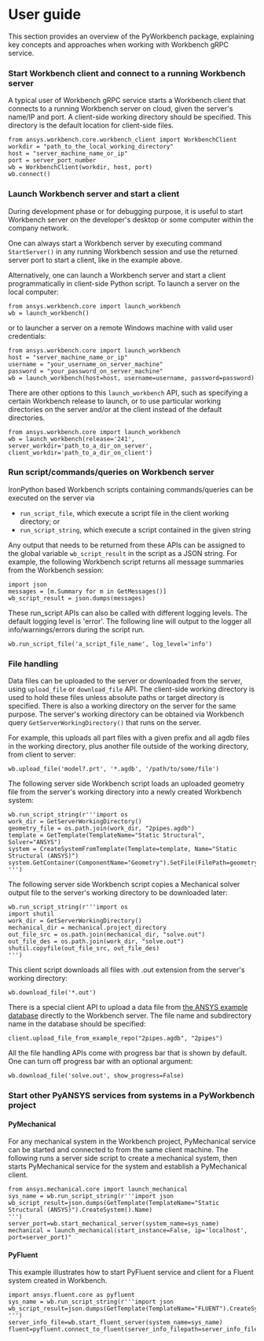 # User guide
This section provides an overview of the PyWorkbench package, explaining
key concepts and approaches when working with Workbench gRPC service.


### Start Workbench client and connect to a running Workbench server
A typical user of Workbench gRPC service starts a Workbench client that connects to
a running Workbench server on cloud, given the server's name/IP and port.
A client-side working directory should be specified. This directory is the default
location for client-side files.
```
from ansys.workbench.core.workbench_client import WorkbenchClient
workdir = "path_to_the_local_working_directory"
host = "server_machine_name_or_ip"
port = server_port_number
wb = WorkbenchClient(workdir, host, port)
wb.connect()
```

### Launch Workbench server and start a client
During development phase or for debugging purpose, it is useful to start Workbench server on the developer's desktop or some computer within the company network.

One can always start a Workbench server by executing command `StartServer()` in any running Workbench session and use the returned server port to start a client, like in the example above.

Alternatively, one can launch a Workbench server and start a client programmatically in client-side Python script. To launch a server on the local computer:
```
from ansys.workbench.core import launch_workbench
wb = launch_workbench()
```
or to launcher a server on a remote Windows machine with valid user credentials:
```
from ansys.workbench.core import launch_workbench
host = "server_machine_name_or_ip"
username = "your_username_on_server_machine"
password = "your_password_on_server_machine"
wb = launch_workbench(host=host, username=username, password=password)
```
There are other options to this `launch_workbench` API, such as specifying a certain Workbench release to launch, or to use particular working directories on the server and/or at the client instead of the default directories.
```
from ansys.workbench.core import launch_workbench
wb = launch_workbench(release='241', server_workdir='path_to_a_dir_on_server', client_workdir='path_to_a_dir_on_client')
```

### Run script/commands/queries on Workbench server
IronPython based Workbench scripts containing commands/queries can be executed on the server via
* `run_script_file`, which execute a script file in the client working directory; or
* `run_script_string`, which execute a script contained in the given string

Any output that needs to be returned from these APIs can be assigned to the global variable `wb_script_result` in the script as a JSON string. For example, the following Workbench script returns all message summaries from the Workbench session:
```
import json
messages = [m.Summary for m in GetMessages()]
wb_script_result = json.dumps(messages)
```
These run_script APIs can also be called with different logging levels. The default logging level is 'error'. The following line will output to the logger all info/warnings/errors during the script run.
```
wb.run_script_file('a_script_file_name', log_level='info')
```

### File handling
Data files can be uploaded to the server or downloaded from the server, using `upload_file` or `download_file` API. The client-side working directory is used to hold these files unless absolute paths or target directory is specified. There is also a working directory on the server for the same purpose. The server's working directory can be obtained via Workbench query `GetServerWorkingDirectory()` that runs on the server.

For example, this uploads all part files with a given prefix and all agdb files in the working directory, plus another file outside of the working directory, from client to server:
```
wb.upload_file('model?.prt', '*.agdb', '/path/to/some/file')
```

The following server side Workbench script loads an uploaded geometry file from the server's working directory into a newly created Workbench system:
```
wb.run_script_string(r'''import os
work_dir = GetServerWorkingDirectory()
geometry_file = os.path.join(work_dir, "2pipes.agdb")
template = GetTemplate(TemplateName="Static Structural", Solver="ANSYS")
system = CreateSystemFromTemplate(Template=template, Name="Static Structural (ANSYS)")
system.GetContainer(ComponentName="Geometry").SetFile(FilePath=geometry_file)
''')
```
The following server side Workbench script copies a Mechanical solver output file to the server's working directory to be downloaded later:
```
wb.run_script_string(r'''import os
import shutil
work_dir = GetServerWorkingDirectory()
mechanical_dir = mechanical.project_directory
out_file_src = os.path.join(mechanical_dir, "solve.out")
out_file_des = os.path.join(work_dir, "solve.out")
shutil.copyfile(out_file_src, out_file_des)
''')
```
This client script downloads all files with .out extension from the server's working directory:
```
wb.download_file('*.out')
```

There is a special client API to upload a data file from [the ANSYS example database](https://github.com/ansys/example-data/tree/master/pyworkbench) directly to the Workbench server. The file name and subdirectory name in the database should be specified:
```
client.upload_file_from_example_repo("2pipes.agdb", "2pipes")
```

All the file handling APIs come with progress bar that is shown by default. One can turn off progress bar with an optional argument:
```
wb.download_file('solve.out', show_progress=False)
```

### Start other PyANSYS services from systems in a PyWorkbench project
#### PyMechanical
For any mechanical system in the Workbench project, PyMechanical service can be started and connected to from the same client machine.
The following runs a server side script to create a mechanical system, then starts PyMechanical service for the system and establish a PyMechanical client.
```
from ansys.mechanical.core import launch_mechanical
sys_name = wb.run_script_string(r'''import json
wb_script_result=json.dumps(GetTemplate(TemplateName="Static Structural (ANSYS)").CreateSystem().Name)
''')
server_port=wb.start_mechanical_server(system_name=sys_name)
mechanical = launch_mechanical(start_instance=False, ip='localhost', port=server_port)"
```
#### PyFluent
This example illustrates how to start PyFluent service and client for a Fluent system created in Workbench.
```
import ansys.fluent.core as pyfluent
sys_name = wb.run_script_string(r'''import json
wb_script_result=json.dumps(GetTemplate(TemplateName="FLUENT").CreateSystem().Name)
''')
server_info_file=wb.start_fluent_server(system_name=sys_name)
fluent=pyfluent.connect_to_fluent(server_info_filepath=server_info_file)
```
